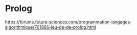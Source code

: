 # Prolog  

https://forums.futura-sciences.com/programmation-langages-algorithmique/761866-jeu-de-de-prolog.html  
